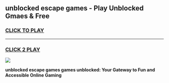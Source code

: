 
## unblocked escape games - Play Unblocked Gmaes & Free
<h3>
<a href="https://news.freeplayer.one?title=unblocked_escape_games&ref=16F">CLICK TO PLAY</a></h3>
<hr>

<h3>
<a href="https://news.freeplayer.one?title=unblocked_escape_games&ref=16F">CLICK 2 PLAY</a>
  
</h3>

<a href="https://news.freeplayer.one?title=unblocked_escape_games&ref=16F/"><img src="https://clearcache.store/games.png"></a>


**unblocked escape games games unblocked: Your Gateway to Fun and Accessible Online Gaming**
